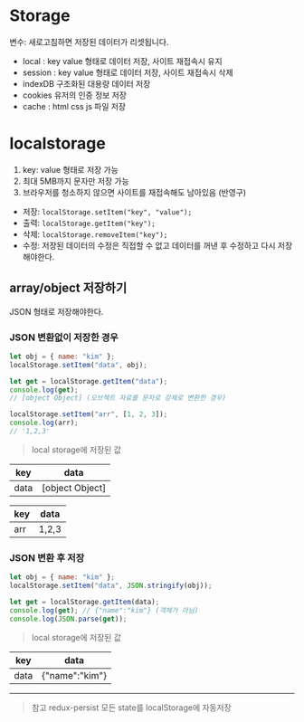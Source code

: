 # Storage

변수: 새로고침하면 저장된 데이터가 리셋됩니다.

- local : key value 형태로 데이터 저장, 사이트 재접속시 유지
- session : key value 형태로 데이터 저장, 사이트 재접속시 삭제
- indexDB 구조화된 대용량 데이터 저장
- cookies 유저의 인증 정보 저장
- cache : html css js 파일 저장

# localstorage

1. key: value 형태로 저장 가능
2. 최대 5MB까지 문자만 저장 가능
3. 브라우저를 청소하지 않으면 사이트를 재접속해도 남아있음 (반영구)

- 저장: `localStorage.setItem("key", "value");`
- 출력: `localStorage.getItem("key");`
- 삭제: `localStorage.removeItem("key");`
- 수정: 저장된 데이터의 수정은 직접할 수 없고 데이터를 꺼낸 후 수정하고 다시 저장해야한다.

## array/object 저장하기

JSON 형태로 저장해야한다.

### JSON 변환없이 저장한 경우

```js
let obj = { name: "kim" };
localStorage.setItem("data", obj);

let get = localStorage.getItem("data");
console.log(get);
// [object Object] (오브젝트 자료를 문자로 강제로 변환한 경우)

localStorage.setItem("arr", [1, 2, 3]);
console.log(arr);
// '1,2,3'
```

> local storage에 저장된 값

| key  | data            |
| ---- | --------------- |
| data | [object Object] |

| key | data  |
| --- | ----- |
| arr | 1,2,3 |

### JSON 변환 후 저장

```js
let obj = { name: "kim" };
localStorage.setItem("data", JSON.stringify(obj));

let get = localStorage.getItem(data);
console.log(get); // {"name":"kim"} (객체가 아님)
console.log(JSON.parse(get));
```

> local storage에 저장된 값

| key  | data           |
| ---- | -------------- |
| data | {"name":"kim"} |

---

> 참고
> redux-persist
> 모든 state를 localStorage에 자동저장
